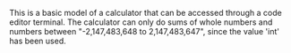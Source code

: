 This is a basic model of a calculator that can be accessed through a code editor terminal.
The calculator can only do sums of whole numbers and numbers between "-2,147,483,648 to 2,147,483,647", since the value 'int' has been used.
